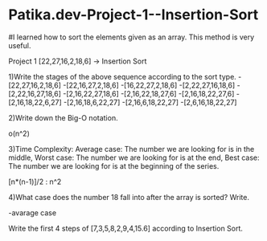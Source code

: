 # Patika.dev-Project-1--Insertion-Sort

#I learned how to sort the elements given as an array. This method is very useful.

Project 1
[22,27,16,2,18,6] -> Insertion Sort

1)Write the stages of the above sequence according to the sort type.
-[22,27,16,2,18,6]
-[22,16,27,2,18,6]
-[16,22,27,2,18,6]
-[2,22,27,16,18,6]
-[2,22,16,27,18,6]
-[2,16,22,27,18,6]
-[2,16,22,18,27,6]
-[2,16,18,22,27,6]
-[2,16,18,22,6,27]
-[2,16,18,6,22,27]
-[2,16,6,18,22,27]
-[2,6,16,18,22,27]


2)Write down the Big-O notation.

o(n^2)


3)Time Complexity: Average case: The number we are looking for is in the middle, Worst case: The number we are looking for is at the end, Best case: The number we are looking for is at the beginning of the series.

[n*(n-1)]/2 : n^2 


4)What case does the number 18 fall into after the array is sorted? Write.

-avarage case


Write the first 4 steps of [7,3,5,8,2,9,4,15.6] according to Insertion Sort.


